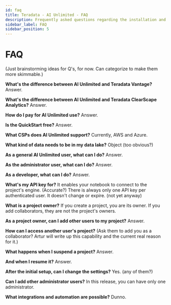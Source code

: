 ```yaml
---
id: faq
title: Teradata - AI Unlimited - FAQ
description: Frequently asked questions regarding the installation and use of AI Unlimited.
sidebar_label: FAQ
sidebar_position: 5
---
```


# FAQ

(Just brainstorming ideas for Q's, for now. Can categorize to make them more skimmable.)

**What's the difference between AI Unlimited and Teradata Vantage?**
Answer.

**What's the difference between AI Unlimited and Teradata ClearScape Analytics?**
Answer.

**How do I pay for AI Unlimited use?**
Answer.

**Is the QuickStart free?**
Answer.

**What CSPs does AI Unlimited support?**
Currently, AWS and Azure.

**What kind of data needs to be in my data lake?** Object (too obvious?) 

**As a general AI Unlimited user, what can I do?**
Answer.

**As the administrator user, what can I do?**
Answer.

**As a developer, what can I do?**
Answer.

**What's my API key for?**
It enables your notebook to connect to the project's engine. (Accurate?) There is always only one API key per authenticated user. It doesn't change or expire. (not yet anyway)

**What is a project owner?**
If you create a project, you are its owner. If you add collaborators, they are not the project's owners.

**As a project owner, can I add other users to my project?** Answer.

**How can I access another user's project?**
(Ask them to add you as a collaborator? Artur will write up this capability and the current real reason for it.)

**What happens when I suspend a project?**
Answer.

**And when I resume it?**
Answer.

**After the initial setup, can I change the settings?**
Yes. (any of them?)

**Can I add other administrator users?**
In this release, you can have only one administrator.

**What integrations and automation are possible?** Dunno.